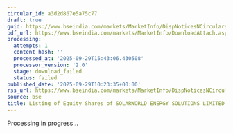 ```yaml
---
circular_id: a3d2d867e5a75c77
draft: true
guid: https://www.bseindia.com/markets/MarketInfo/DispNoticesNCirculars.aspx?Noticeid={6ADD121C-F467-4667-B4F2-FB265E5CBF68}&noticeno=20250929-32&dt=09/29/2025&icount=32&totcount=83&flag=0
pdf_url: https://www.bseindia.com/markets/MarketInfo/DownloadAttach.aspx?id=20250929-32&attachedId=
processing:
  attempts: 1
  content_hash: ''
  processed_at: '2025-09-29T15:43:06.430508'
  processor_version: '2.0'
  stage: download_failed
  status: failed
published_date: '2025-09-29T10:23:35+00:00'
rss_url: https://www.bseindia.com/markets/MarketInfo/DispNoticesNCirculars.aspx?Noticeid={6ADD121C-F467-4667-B4F2-FB265E5CBF68}&noticeno=20250929-32&dt=09/29/2025&icount=32&totcount=83&flag=0
source: bse
title: Listing of Equity Shares of SOLARWORLD ENERGY SOLUTIONS LIMITED
---
```


Processing in progress...
